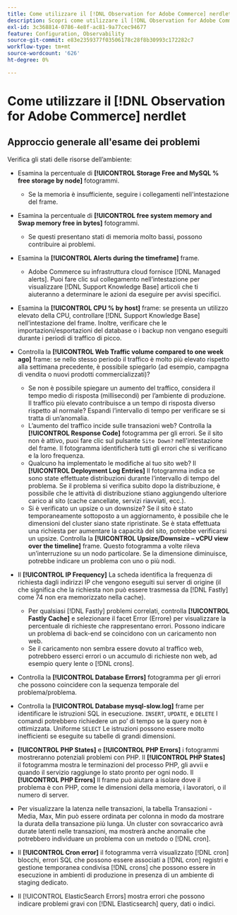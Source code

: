 ```yaml
---
title: Come utilizzare il [!DNL Observation for Adobe Commerce] nerdlet
description: Scopri come utilizzare il [!DNL Observation for Adobe Commerce] nerdlet.
exl-id: 3c368814-0786-4e8f-ac81-9a77cec94677
feature: Configuration, Observability
source-git-commit: e83e2359377f03506178c28f8b30993c172282c7
workflow-type: tm+mt
source-wordcount: '626'
ht-degree: 0%

---
```


# Come utilizzare il [!DNL Observation for Adobe Commerce] nerdlet

## Approccio generale all&#39;esame dei problemi

Verifica gli stati delle risorse dell’ambiente:

* Esamina la percentuale di **[!UICONTROL Storage Free and MySQL % free storage by node]** fotogrammi.

   * Se la memoria è insufficiente, seguire i collegamenti nell&#39;intestazione del frame.

* Esamina la percentuale di **[!UICONTROL free system memory and Swap memory free in bytes]** fotogrammi.

   * Se questi presentano stati di memoria molto bassi, possono contribuire ai problemi.

* Esamina la **[!UICONTROL Alerts during the timeframe]** frame.

   * Adobe Commerce su infrastruttura cloud fornisce [!DNL Managed alerts]. Puoi fare clic sul collegamento nell’intestazione per visualizzare [!DNL Support Knowledge Base] articoli che ti aiuteranno a determinare le azioni da eseguire per avvisi specifici.

* Esamina la **[!UICONTROL CPU % by host]** frame: se presenta un utilizzo elevato della CPU, controllare [!DNL Support Knowledge Base] nell’intestazione del frame. Inoltre, verificare che le importazioni/esportazioni del database o i backup non vengano eseguiti durante i periodi di traffico di picco.

* Controlla la **[!UICONTROL Web Traffic volume compared to one week ago]** frame: se nello stesso periodo il traffico è molto più elevato rispetto alla settimana precedente, è possibile spiegarlo (ad esempio, campagna di vendita o nuovi prodotti commercializzati)?
   * Se non è possibile spiegare un aumento del traffico, considera il tempo medio di risposta (millisecondi) per l’ambiente di produzione. Il traffico più elevato contribuisce a un tempo di risposta diverso rispetto al normale? Espandi l’intervallo di tempo per verificare se si tratta di un’anomalia.
   * L’aumento del traffico incide sulle transazioni web? Controlla la **[!UICONTROL Response Code]** fotogramma per gli errori. Se il sito non è attivo, puoi fare clic sul pulsante `Site Down?` nell&#39;intestazione del frame. Il fotogramma identificherà tutti gli errori che si verificano e la loro frequenza.
   * Qualcuno ha implementato le modifiche al tuo sito web? Il **[!UICONTROL Deployment Log Entries]** Il fotogramma indica se sono state effettuate distribuzioni durante l’intervallo di tempo del problema. Se il problema si verifica subito dopo la distribuzione, è possibile che le attività di distribuzione stiano aggiungendo ulteriore carico al sito (cache cancellate, servizi riavviati, ecc.).
   * Si è verificato un upsize o un downsize? Se il sito è stato temporaneamente sottoposto a un aggiornamento, è possibile che le dimensioni del cluster siano state ripristinate. Se è stata effettuata una richiesta per aumentare la capacità del sito, potrebbe verificarsi un upsize. Controlla la **[!UICONTROL Upsize/Downsize – vCPU view over the timeline]** frame. Questo fotogramma a volte rileva un’interruzione su un nodo particolare. Se la dimensione diminuisce, potrebbe indicare un problema con uno o più nodi.

* Il **[!UICONTROL IP Frequency]** La scheda identifica la frequenza di richiesta dagli indirizzi IP che vengono eseguiti sui server di origine (il che significa che la richiesta non può essere trasmessa da [!DNL Fastly] come 74 non era memorizzato nella cache).

   * Per qualsiasi [!DNL Fastly] problemi correlati, controlla **[!UICONTROL Fastly Cache]** e selezionare il facet Error (Errore) per visualizzare la percentuale di richieste che rappresentano errori. Possono indicare un problema di back-end se coincidono con un caricamento non web.
   * Se il caricamento non sembra essere dovuto al traffico web, potrebbero esserci errori o un accumulo di richieste non web, ad esempio query lente o [!DNL crons].

* Controlla la **[!UICONTROL Database Errors]** fotogramma per gli errori che possono coincidere con la sequenza temporale del problema/problema.
* Controlla la **[!UICONTROL Database mysql-slow.log]** frame per identificare le istruzioni SQL in esecuzione. `INSERT`, `UPDATE`, e `DELETE` I comandi potrebbero richiedere un po’ di tempo se la query non è ottimizzata. Uniforme `SELECT` Le istruzioni possono essere molto inefficienti se eseguite su tabelle di grandi dimensioni.
* **[!UICONTROL PHP States]** e **[!UICONTROL PHP Errors]** i fotogrammi mostreranno potenziali problemi con PHP. Il **[!UICONTROL PHP States]** il fotogramma mostra le terminazioni del processo PHP, gli avvii e quando il servizio raggiunge lo stato pronto per ogni nodo. Il **[!UICONTROL PHP Errors]** Il frame può aiutare a isolare dove il problema è con PHP, come le dimensioni della memoria, i lavoratori, o il numero di server.
* Per visualizzare la latenza nelle transazioni, la tabella Transazioni - Media, Max, Min può essere ordinata per colonna in modo da mostrare la durata della transazione più lunga. Un cluster con sovraccarico avrà durate latenti nelle transazioni, ma mostrerà anche anomalie che potrebbero individuare un problema con un metodo o [!DNL cron].
* Il **[!UICONTROL Cron error]** il fotogramma verrà visualizzato [!DNL cron] blocchi, errori SQL che possono essere associati a [!DNL cron] registri e gestione temporanea condivisa [!DNL crons] che possono essere in esecuzione in ambienti di produzione in presenza di un ambiente di staging dedicato.
* Il [!UICONTROL ElasticSearch Errors] mostra errori che possono indicare problemi gravi con [!DNL Elasticsearch] query, dati o indici.
